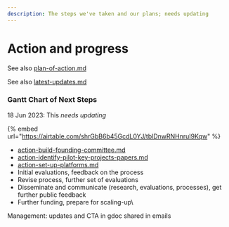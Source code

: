 ```yaml
---
description: The steps we've taken and our plans; needs updating
---
```


# Action and progress

See also [plan-of-action.md](../readme-1/plan-of-action.md "mention")

See also [latest-updates.md](../readme-1/latest-updates.md "mention")

### Gantt Chart of Next Steps

18 Jun 2023: This _needs updating_

{% embed url="https://airtable.com/shrGbB6b45GcdL0YJ/tblDnwRNHnruI9Kqw" %}

* [action-build-founding-committee.md](pilot-steps/action-build-founding-committee.md "mention")
* [action-identify-pilot-key-projects-papers.md](pilot-steps/action-identify-pilot-key-projects-papers.md "mention")
* [action-set-up-platforms.md](pilot-steps/action-set-up-platforms.md "mention")
* Initial evaluations, feedback on the process
* Revise process, further set of evaluations
* Disseminate and communicate (research, evaluations, processes), get further public feedback
* Further funding, prepare for scaling-up\\

Management: updates and CTA in gdoc shared in emails
